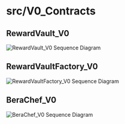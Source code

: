 # src/V0_Contracts

## RewardVault_V0
![RewardVault_V0 Sequence Diagram](V0_Contracts/RewardVault_V0_Sequence.png)

## RewardVaultFactory_V0
![RewardVaultFactory_V0 Sequence Diagram](V0_Contracts/RewardVaultFactory_V0_Sequence.png)

## BeraChef_V0
![BeraChef_V0 Sequence Diagram](V0_Contracts/BeraChef_V0_Sequence.png) 